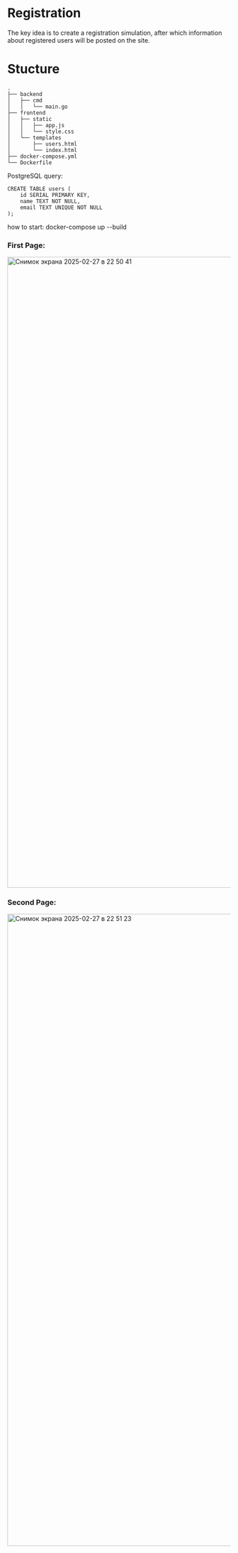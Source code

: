 # Registration
The key idea is to create a registration simulation, after which information about registered users will be posted on the site.

# Stucture 
```
.
├── backend
│   ├── cmd
│   │   └── main.go
├── frontend
│   ├── static
│   │   ├── app.js
│   │   └── style.css
│   └── templates
│       ├── users.html
│       └── index.html
├── docker-compose.yml
└── Dockerfile

```

PostgreSQL query: 
```
CREATE TABLE users (
    id SERIAL PRIMARY KEY,
    name TEXT NOT NULL,
    email TEXT UNIQUE NOT NULL
);
```
how to start: docker-compose up --build

### First Page:
<img width="1420" alt="Снимок экрана 2025-02-27 в 22 50 41" src="https://github.com/user-attachments/assets/cc0e9a8c-9d76-4fb4-b7b9-3f632910c4c6" />


### Second Page:
<img width="1423" alt="Снимок экрана 2025-02-27 в 22 51 23" src="https://github.com/user-attachments/assets/81866e70-1a4a-4cbd-866d-d6d676c82445" />
